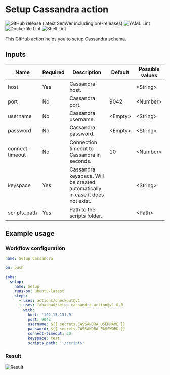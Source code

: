 # Setup Cassandra action
![GitHub release (latest SemVer including pre-releases)](https://img.shields.io/github/v/release/fabasoad/setup-cassandra-action?include_prereleases) ![YAML Lint](https://github.com/fabasoad/setup-cassandra-action/workflows/YAML%20Lint/badge.svg) ![Dockerfile Lint](https://github.com/fabasoad/setup-cassandra-action/workflows/Dockerfile%20Lint/badge.svg) ![Shell Lint](https://github.com/fabasoad/setup-cassandra-action/workflows/Shell%20Lint/badge.svg)

This GitHub action helps you to setup Cassandra schema.

## Inputs
| Name            | Required | Description                                                                  | Default       | Possible values |
|-----------------|----------|------------------------------------------------------------------------------|---------------|-----------------|
| host            | Yes      | Cassandra host.                                                              |               | &lt;String&gt;  |
| port            | No       | Cassandra port.                                                              | 9042          | &lt;Number&gt;  |
| username        | No       | Cassandra username.                                                          | &lt;Empty&gt; | &lt;String&gt;  |
| password        | No       | Cassandra password.                                                          | &lt;Empty&gt; | &lt;String&gt;  |
| connect-timeout | No       | Connection timeout to Cassandra in seconds.                                  | 10            | &lt;Number&gt;  |
| keyspace        | Yes      | Cassandra keyspace. Will be created automatically in case it does not exist. |               | &lt;String&gt;  |
| scripts_path    | Yes      | Path to the scripts folder.                                                  |               | &lt;Path&gt;    |

## Example usage

### Workflow configuration

```yaml
name: Setup Cassandra

on: push

jobs:
  setup:
    name: Setup
    runs-on: ubuntu-latest
    steps:
      - uses: actions/checkout@v1
      - uses: fabasoad/setup-cassandra-action@v1.0.0
        with:
          host: '192.13.131.0'
          port: 9042
          username: ${{ secrets.CASSANDRA_USERNAME }}
          password: ${{ secrets.CASSANDRA_PASSWORD }}
          connect-timeout: 30
          keyspace: test
          scripts_path: './scripts'
```

### Result
![Result](https://raw.githubusercontent.com/fabasoad/setup-cassandra-action/main/screenshot.png)